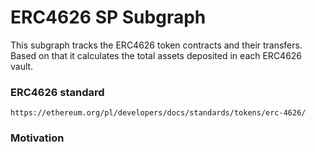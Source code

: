 # ERC4626 SP Subgraph

This subgraph tracks the ERC4626 token contracts and their transfers. Based on that it calculates the total assets
deposited in each ERC4626 vault.

### ERC4626 standard

```
https://ethereum.org/pl/developers/docs/standards/tokens/erc-4626/
```

### Motivation

